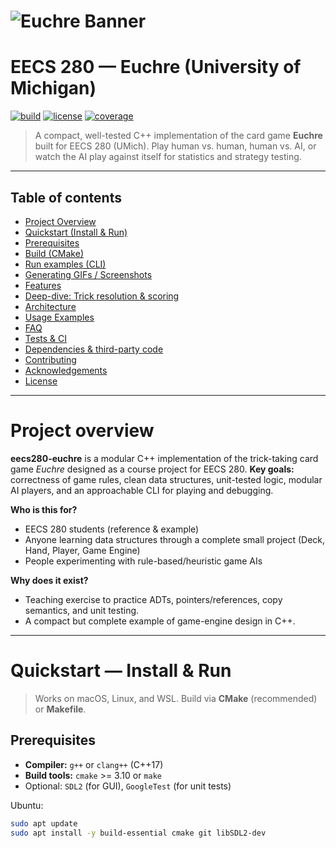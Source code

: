 # ![Euchre Banner](https://tenor.com/view/euchre-cards-play-cards-lets-go-gif-16354272376622054339)

# EECS 280 — **Euchre** (University of Michigan)
[![build](https://img.shields.io/badge/build-passing-brightgreen)](https://github.com/yourname/eecs280-euchre) [![license](https://img.shields.io/badge/license-MIT-blue.svg)](#license) [![coverage](https://img.shields.io/badge/coverage-85%25-yellow.svg)](#tests)

> A compact, well-tested C++ implementation of the card game **Euchre** built for EECS 280 (UMich). Play human vs. human, human vs. AI, or watch the AI play against itself for statistics and strategy testing.

---

## Table of contents
- [Project Overview](#project-overview)
- [Quickstart (Install & Run)](#quickstart--install--run)
- [Prerequisites](#prerequisites)
- [Build (CMake)](#build-cmake)
- [Run examples (CLI)](#run-examples-cli)
- [Generating GIFs / Screenshots](#generating-gifs--screenshots)
- [Features](#features)
- [Deep-dive: Trick resolution & scoring](#deep-dive-trick-resolution--scoring)
- [Architecture](#architecture)
- [Usage Examples](#usage-examples)
- [FAQ](#faq)
- [Tests & CI](#tests--ci)
- [Dependencies & third-party code](#dependencies--third-party-code)
- [Contributing](#contributing)
- [Acknowledgements](#acknowledgements)
- [License](#license)

---

# Project overview
**eecs280-euchre** is a modular C++ implementation of the trick-taking card game *Euchre* designed as a course project for EECS 280.
**Key goals:** correctness of game rules, clean data structures, unit-tested logic, modular AI players, and an approachable CLI for playing and debugging.

**Who is this for?**
- EECS 280 students (reference & example)
- Anyone learning data structures through a complete small project (Deck, Hand, Player, Game Engine)
- People experimenting with rule-based/heuristic game AIs

**Why does it exist?**
- Teaching exercise to practice ADTs, pointers/references, copy semantics, and unit testing.
- A compact but complete example of game-engine design in C++.

---

# Quickstart — Install & Run

> Works on macOS, Linux, and WSL. Build via **CMake** (recommended) or **Makefile**.

## Prerequisites
- **Compiler:** `g++` or `clang++` (C++17)
- **Build tools:** `cmake` >= 3.10 or `make`
- Optional: `SDL2` (for GUI), `GoogleTest` (for unit tests)

Ubuntu:
```bash
sudo apt update
sudo apt install -y build-essential cmake git libSDL2-dev
